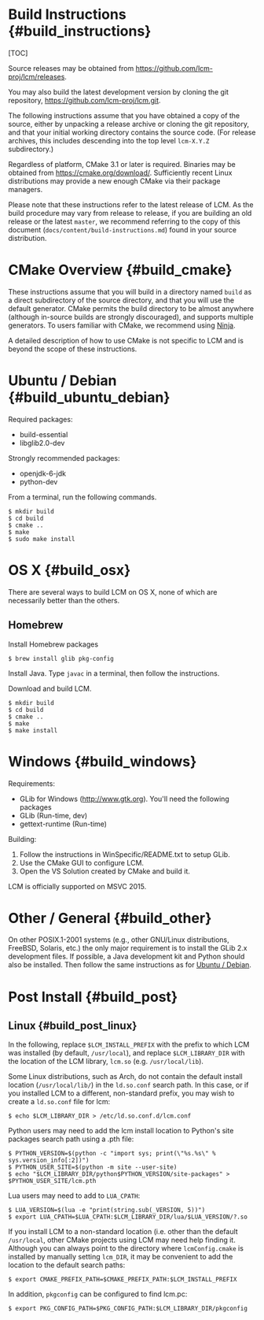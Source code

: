 Build Instructions {#build_instructions}
====

[TOC]

Source releases may be obtained from https://github.com/lcm-proj/lcm/releases.

You may also build the latest development version by cloning the git repository,
https://github.com/lcm-proj/lcm.git.

The following instructions assume that you have obtained a copy of the source,
either by unpacking a release archive or cloning the git repository, and that
your initial working directory contains the source code. (For release archives,
this includes descending into the top level `lcm-X.Y.Z` subdirectory.)

Regardless of platform, CMake 3.1 or later is required. Binaries may be
obtained from https://cmake.org/download/. Sufficiently recent Linux
distributions may provide a new enough CMake via their package managers.

Please note that these instructions refer to the latest release of LCM. As the
build procedure may vary from release to release, if you are building an old
release or the latest `master`, we recommend referring to the copy of this
document (`docs/content/build-instructions.md`) found in your source
distribution.

# CMake Overview {#build_cmake}

These instructions assume that you will build in a directory named `build` as
a direct subdirectory of the source directory, and that you will use the
default generator. CMake permits the build directory to be almost anywhere
(although in-source builds are strongly discouraged), and supports multiple
generators. To users familiar with CMake, we recommend using
[Ninja](https://ninja-build.org/).

A detailed description of how to use CMake is not specific to LCM and is beyond
the scope of these instructions.

# Ubuntu / Debian {#build_ubuntu_debian}

Required packages:
  - build-essential
  - libglib2.0-dev

Strongly recommended packages:
  - openjdk-6-jdk
  - python-dev

From a terminal, run the following commands.

    $ mkdir build
    $ cd build
    $ cmake ..
    $ make
    $ sudo make install

# OS X {#build_osx}

There are several ways to build LCM on OS X, none of which are necessarily
better than the others.

## Homebrew

Install Homebrew packages

    $ brew install glib pkg-config

Install Java.  Type `javac` in a terminal, then follow the instructions.

Download and build LCM.

    $ mkdir build
    $ cd build
    $ cmake ..
    $ make
    $ make install

# Windows {#build_windows}

Requirements:
 - GLib for Windows (http://www.gtk.org).  You'll need the following packages
  - GLib (Run-time, dev)
  - gettext-runtime (Run-time)

Building:
  1. Follow the instructions in WinSpecific/README.txt to setup GLib.
  2. Use the CMake GUI to configure LCM.
  3. Open the VS Solution created by CMake and build it.

LCM is officially supported on MSVC 2015.

# Other / General {#build_other}

On other POSIX.1-2001 systems (e.g., other GNU/Linux distributions, FreeBSD,
Solaris, etc.) the only major requirement is to install the GLib 2.x
development files.  If possible, a Java development kit and Python should also
be installed.  Then follow the same instructions as for
[Ubuntu / Debian](#build_ubuntu_debian).

# Post Install {#build_post}

## Linux {#build_post_linux}

In the following, replace `$LCM_INSTALL_PREFIX` with the prefix to which
LCM was installed (by default, `/usr/local`), and replace `$LCM_LIBRARY_DIR`
with the location of the LCM library, `lcm.so` (e.g. `/usr/local/lib`).

Some Linux distributions, such as Arch, do not contain the default install
location (`/usr/local/lib/`) in the `ld.so.conf` search path. In this case,
or if you installed LCM to a different, non-standard prefix, you may wish to
create a `ld.so.conf` file for lcm:

    $ echo $LCM_LIBRARY_DIR > /etc/ld.so.conf.d/lcm.conf

Python users may need to add the lcm install location to Python's site packages
search path using a .pth file:

    $ PYTHON_VERSION=$(python -c "import sys; print(\"%s.%s\" % sys.version_info[:2])")
    $ PYTHON_USER_SITE=$(python -m site --user-site)
    $ echo "$LCM_LIBRARY_DIR/python$PYTHON_VERSION/site-packages" > $PYTHON_USER_SITE/lcm.pth

Lua users may need to add to `LUA_CPATH`:

    $ LUA_VERSION=$(lua -e "print(string.sub(_VERSION, 5))")
    $ export LUA_CPATH=$LUA_CPATH:$LCM_LIBRARY_DIR/lua/$LUA_VERSION/?.so

If you install LCM to a non-standard location (i.e. other than the default
`/usr/local`, other CMake projects using LCM may need help finding it. Although
you can always point to the directory where `lcmConfig.cmake` is installed by
manually setting `lcm_DIR`, it may be convenient to add the location to the
default search paths:

    $ export CMAKE_PREFIX_PATH=$CMAKE_PREFIX_PATH:$LCM_INSTALL_PREFIX

In addition, `pkgconfig` can be configured to find lcm.pc:

    $ export PKG_CONFIG_PATH=$PKG_CONFIG_PATH:$LCM_LIBRARY_DIR/pkgconfig
